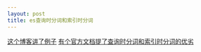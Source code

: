 ```yaml
---
layout: post
title: es查询时分词和索引时分词
---
```


[这个博客讲了例子](https://zhuanlan.zhihu.com/p/43072517)
[有个官方文档提了查询时分词和索引时分词的优劣](暂时没找到)
